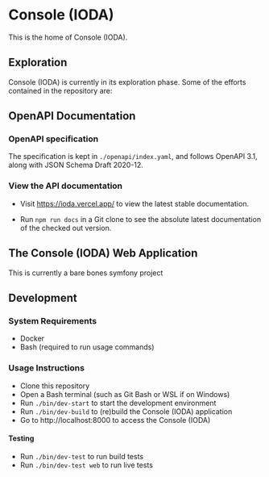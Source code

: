 # Console (IODA)

This is the home of Console (IODA).

## Exploration
Console (IODA) is currently in its exploration phase. Some of the efforts contained in the repository are:

## OpenAPI Documentation

### OpenAPI specification
The specification is kept in `./openapi/index.yaml`, and follows OpenAPI 3.1, along with JSON Schema Draft 2020-12.

### View the API documentation
- Visit https://ioda.vercel.app/ to view the latest stable documentation.

- Run `npm run docs` in a Git clone to see the absolute latest documentation of the checked out version.

## The Console (IODA) Web Application
This is currently a bare bones symfony project

## Development
### System Requirements
- Docker
- Bash (required to run usage commands)


### Usage Instructions
- Clone this repository
- Open a Bash terminal (such as Git Bash or WSL if on Windows)
- Run `./bin/dev-start` to start the development environment
- Run `./bin/dev-build` to (re)build the Console (IODA) application
- Go to http://localhost:8000 to access the Console (IODA)

#### Testing
- Run `./bin/dev-test` to run build tests
- Run `./bin/dev-test web` to run live tests


